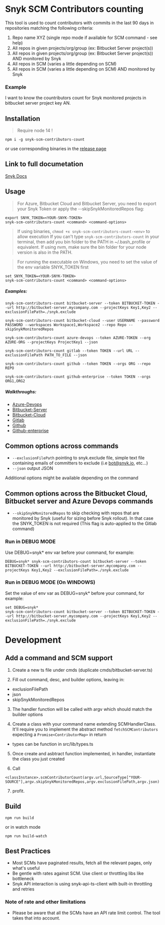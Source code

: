 # Snyk SCM Contributors counting

This tool is used to count contributors with commits in the last 90 days in repositories matching the following criteria:
1. Repo name XYZ (single repo mode if available for SCM command - see help)
2. All repos in given projects/org/group (ex: Bitbucket Server project(s))
3. All repos in given projects/org/group (ex: Bitbucket Server project(s)) AND monitored by Snyk
4. All repos in SCM (varies a little depending on SCM)
5. All repos in SCM (varies a little depending on SCM) AND monitored by Snyk
 
### Example
I want to know the countributors count for Snyk monitored projects in bitbucket server project key AN.

## Installation
> Require node 14 !

```
npm i -g snyk-scm-contributors-count
```
or use corresponding binaries in the [release page](https://github.com/snyk-tech-services/snyk-scm-contributors-count/releases)

## Link to full documetation
[Snyk Docs](https://docs.snyk.io/features/other-tools/snyk-scm-contributors-count-cli-tool)

## Usage

> For Azure, Bitbucket Cloud and Bitbucket Server, you need to export your Snyk Token or apply the --skipSnykMonitoredRepos flag:
```
export SNYK_TOKEN=<YOUR-SNYK-TOKEN>
snyk-scm-contributors-count <command> <command-options>
```
> If using binaries, `chmod +x snyk-scm-contributors-count-<env>` to allow execution
> If you can't type `snyk-scm-contributors-count` in your terminal, then add you bin folder to the PATH in ~/.bash_profile or equivalent.
> If using nvm, make sure the bin folder for your node version is also in the PATH.

> For running the executable on Windows, you need to set the value of the env variable SNYK_TOKEN first
```
set SNYK_TOKEN=<YOUR-SNYK-TOKEN>
snyk-scm-contributors-count <command> <command-options>
```


##### Examples: 
```
snyk-scm-contributors-count bitbucket-server --token BITBUCKET-TOKEN --url http://bitbucket-server.mycompany.com --projectKeys Key1,Key2 --exclusionFilePath=./snyk.exclude
```

```
snyk-scm-contributors-count bitbucket-cloud --user USERNAME --password PASSWORD --workspaces Workspace1,Workspace2 --repo Repo --skipSnykMonitoredRepos
```

```
snyk-scm-contributors-count azure-devops --token AZURE-TOKEN --org AZURE-ORG --projectKeys ProjectKey1 --json
```

```
snyk-scm-contributors-count gitlab --token TOKEN --url URL --exclusionFilePath PATH_TO_FILE --json
```

```
snyk-scm-contributors-count github --token TOKEN --orgs ORG --repo REPO
```
```
snyk-scm-contributors-count github-enterprise --token TOKEN --orgs ORG1,ORG2
```

##### Walkthroughs: 
- [Azure-Devops](./docs/azure-example.md)
- [Bitbucket-Server](./docs/bitbucket-server-example.md)
- [Bitbucket-Cloud](./docs/bitbucket-cloud-example.md)
- [Gitlab](./docs/gitlab-example.md)
- [Github](./docs/github-example.md)
- [Github-enterprise](./docs/github-enterprise-example.md)

## Common options across commands
- `--exclusionFilePath` pointing to snyk.exclude file, simple text file containing emails of committers to exclude (i.e bot@snyk.io, etc...)
- `--json` output JSON

Additional options might be available depending on the command

## Common options across the Bitbucket Cloud, Bitbucket server and Azure Devops commands
- `--skipSnykMonitoredRepos` to skip checking with repos that are monitored by Snyk (useful for sizing before Snyk rollout). In that case the SNYK_TOKEN is not required (This flag is auto-applied to the Gitlab command)

### Run in DEBUG MODE
Use DEBUG=snyk* env var before your command, for example:
```
DEBUG=snyk* snyk-scm-contributors-count bitbucket-server --token BITBUCKET-TOKEN --url http://bitbucket-server.mycompany.com --projectKeys Key1,Key2 --exclusionFilePath=./snyk.exclude
```

### Run in DEBUG MODE (On WINDOWS)
Set the value of env var as DEBUG=snyk*  before your command, for example:
```
set DEBUG=snyk* 
snyk-scm-contributors-count bitbucket-server --token BITBUCKET-TOKEN --url http://bitbucket-server.mycompany.com --projectKeys Key1,Key2 --exclusionFilePath=./snyk.exclude
```



# Development


## Add a command and SCM support

1. Create a new ts file under cmds (duplicate cmds/bitbucket-server.ts)

2. Fill out command, desc, and builder options, leaving in:
- exclusionFilePath
- json
- skipSnykMonitoredRepos

3. The handler function will be called with argv which should match the builder options

4. Create a class with your command name extending SCMHandlerClass.
It'll require you to implement the abstract method `fetchSCMContributors` expecting a `Promise<ContributorMap>` in return
- types can be function in src/lib/types.ts

5. Once create and asbtract function implemented, in handler, instantiate the class you just created

6. Call 
```
<classInstance>.scmContributorCount(argv.url,SourceType["YOUR-SOURCE"],argv.skipSnykMonitoredRepos,argv.exclusionFilePath,argv.json)
```

7. profit.

## Build
```
npm run build
```
or in watch mode
```
npm run build-watch
```

## Best Practices
- Most SCMs have paginated results, fetch all the relevant pages, only what's useful
- Be gentle with rates against SCM. Use client or throttling libs like bottleneck
- Snyk API interaction is using snyk-api-ts-client with built-in throttling and retries

### Note of rate and other limitations
- Please be aware that all the SCMs have an API rate limit control. The tool takes that into account.
